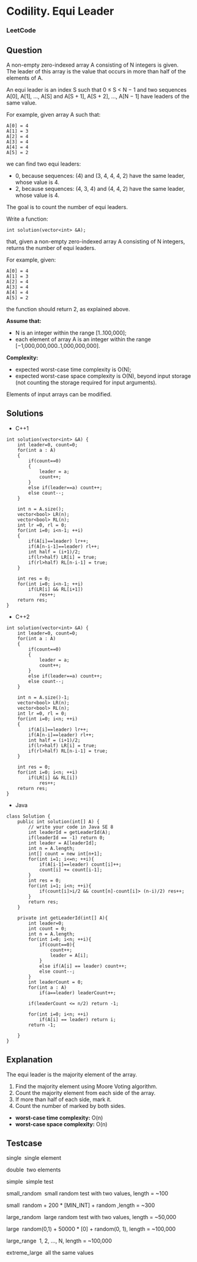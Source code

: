 # Codility. Equi Leader

### LeetCode

## Question

A non-empty zero-indexed array A consisting of N integers is given.
The leader of this array is the value that occurs in more than half of the elements of A.

An equi leader is an index S such that 0 ≤ S < N − 1 and two sequences A[0], A[1], ..., A[S] and A[S + 1], A[S + 2], ..., A[N − 1] have leaders of the same value.

For example, given array A such that:

```
A[0] = 4 
A[1] = 3 
A[2] = 4 
A[3] = 4 
A[4] = 4 
A[5] = 2
```

we can find two equi leaders:

* 0, because sequences: (4) and (3, 4, 4, 4, 2) have the same leader, whose value is 4.
* 2, because sequences: (4, 3, 4) and (4, 4, 2) have the same leader, whose value is 4.

The goal is to count the number of equi leaders.

Write a function:

`int solution(vector<int> &A);`

that, given a non-empty zero-indexed array A consisting of N integers, returns the number of equi leaders.

For example, given:

```
A[0] = 4 
A[1] = 3 
A[2] = 4 
A[3] = 4 
A[4] = 4 
A[5] = 2
```

the function should return 2, as explained above.

**Assume that:**

* N is an integer within the range [1..100,000];
* each element of array A is an integer within the range [−1,000,000,000..1,000,000,000].

**Complexity:**

* expected worst-case time complexity is O(N);
* expected worst-case space complexity is O(N), beyond input storage (not counting the storage required for input arguments).

Elements of input arrays can be modified.

## Solutions

* C++1
```
int solution(vector<int> &A) {
    int leader=0, count=0;
    for(int a : A)
    {
        if(count==0)
        {
            leader = a;
            count++;
        }
        else if(leader==a) count++;
        else count--;
    }
    
    int n = A.size();
    vector<bool> LR(n);
    vector<bool> RL(n);
    int lr =0, rl = 0;
    for(int i=0; i<n-1; ++i)
    {
        if(A[i]==leader) lr++;
        if(A[n-i-1]==leader) rl++;
        int half = (i+1)/2;
        if(lr>half) LR[i] = true;
        if(rl>half) RL[n-i-1] = true;
    }
    
    int res = 0;
    for(int i=0; i<n-1; ++i)
        if(LR[i] && RL[i+1])
            res++;
    return res;
}
```

* C++2
```
int solution(vector<int> &A) {
    int leader=0, count=0;
    for(int a : A)
    {
        if(count==0)
        {
            leader = a;
            count++;
        }
        else if(leader==a) count++;
        else count--;
    }
    
    int n = A.size()-1;
    vector<bool> LR(n);
    vector<bool> RL(n);
    int lr =0, rl = 0;
    for(int i=0; i<n; ++i)
    {
        if(A[i]==leader) lr++;
        if(A[n-i]==leader) rl++;
        int half = (i+1)/2;
        if(lr>half) LR[i] = true;
        if(rl>half) RL[n-i-1] = true;
    }
    
    int res = 0;
    for(int i=0; i<n; ++i)
        if(LR[i] && RL[i])
            res++;
    return res;
}
```

* Java
```
class Solution {
    public int solution(int[] A) {
        // write your code in Java SE 8
        int leaderId = getLeaderId(A);
        if(leaderId == -1) return 0;
        int leader = A[leaderId];
        int n = A.length;
        int[] count = new int[n+1];
        for(int i=1; i<=n; ++i){
            if(A[i-1]==leader) count[i]++;
            count[i] += count[i-1];
        }
        int res = 0;
        for(int i=1; i<n; ++i){
            if(count[i]>i/2 && count[n]-count[i]> (n-i)/2) res++;
        }
        return res;
    }
    
    private int getLeaderId(int[] A){
        int leader=0;
        int count = 0;
        int n = A.length;
        for(int i=0; i<n; ++i){
            if(count==0){
                count++;
                leader = A[i];
            }
            else if(A[i] == leader) count++;
            else count--;
        }
        int leaderCount = 0;
        for(int a : A)
            if(a==leader) leaderCount++;
        
        if(leaderCount <= n/2) return -1;
        
        for(int i=0; i<n; ++i)
            if(A[i] == leader) return i;
        return -1;
        
    }
}
```

## Explanation

The equi leader is the majority element of the array.

1. Find the majority element using Moore Voting algorithm.
2. Count the majority element from each side of the array.
3. If more than half of each side, mark it.
4. Count the number of marked by both sides.

* **worst-case time complexity:** O(n)
* **worst-case space complexity:** O(n)

## Testcase

single  single element

double  two elements

simple  simple test

small_random  small random test with two values, length = ~100

small  random + 200 * [MIN_INT] + random ,length = ~300

large_random  large random test with two values, length = ~50,000

large  random(0,1) + 50000 * [0] + random(0, 1), length = ~100,000

large_range  1, 2, ..., N, length = ~100,000

extreme_large  all the same values
